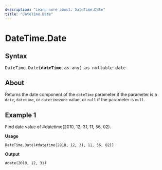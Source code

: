 ```yaml
---
description: "Learn more about: DateTime.Date"
title: "DateTime.Date"
---
```

# DateTime.Date

## Syntax

<pre>
DateTime.Date(<b>dateTime</b> as any) as nullable date 
</pre>
  
## About

Returns the date component of the `dateTime` parameter if the parameter is a `date`, `datetime`, or `datetimezone` value, or `null` if the parameter is `null`.

## Example 1

Find date value of #datetime(2010, 12, 31, 11, 56, 02).

**Usage**

```powerquery-m
DateTime.Date(#datetime(2010, 12, 31, 11, 56, 02))
```

**Output**

`#date(2010, 12, 31)`
